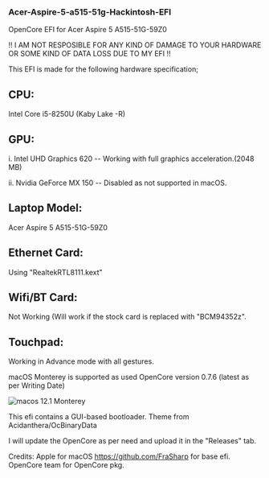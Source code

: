 ### Acer-Aspire-5-a515-51g-Hackintosh-EFI
OpenCore EFI for Acer Aspire 5 A515-51G-59Z0

!! I AM NOT RESPOSIBLE FOR ANY KIND OF DAMAGE TO YOUR HARDWARE OR SOME KIND OF DATA LOSS DUE TO MY EFI !!

This EFI is made for the following hardware specification;

## CPU:
Intel Core i5-8250U (Kaby Lake -R)
## GPU: 
i. Intel UHD Graphics 620 -- Working with full graphics acceleration.(2048 MB)

ii. Nvidia GeForce MX 150 -- Disabled as not supported in macOS. 
## Laptop Model: 
Acer Aspire 5 A515-51G-59Z0
## Ethernet Card: 
Using "RealtekRTL8111.kext"
## Wifi/BT Card: 
Not Working (Will work if the stock card is replaced with "BCM94352z". 
## Touchpad: 
Working in Advance mode with all gestures. 



macOS Monterey is supported as used OpenCore version 0.7.6 (latest as per Writing Date)


![macos 12.1 Monterey](https://user-images.githubusercontent.com/80771042/147864632-846e801c-2383-4861-a347-c1e1dad55891.png)


This efi contains a GUI-based bootloader.
Theme from Acidanthera/OcBinaryData


I will update the OpenCore as per need and upload it in the "Releases" tab. 

Credits:
Apple for macOS
https://github.com/FraSharp for base efi.
OpenCore team for OpenCore pkg. 
